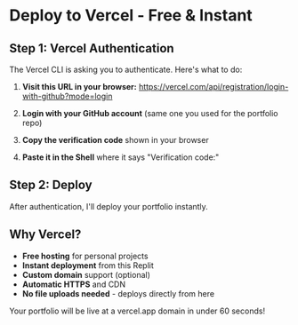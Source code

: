 # Deploy to Vercel - Free & Instant

## Step 1: Vercel Authentication
The Vercel CLI is asking you to authenticate. Here's what to do:

1. **Visit this URL in your browser:** 
   https://vercel.com/api/registration/login-with-github?mode=login

2. **Login with your GitHub account** (same one you used for the portfolio repo)

3. **Copy the verification code** shown in your browser

4. **Paste it in the Shell** where it says "Verification code:"

## Step 2: Deploy
After authentication, I'll deploy your portfolio instantly.

## Why Vercel?
- **Free hosting** for personal projects
- **Instant deployment** from this Replit
- **Custom domain** support (optional)
- **Automatic HTTPS** and CDN
- **No file uploads needed** - deploys directly from here

Your portfolio will be live at a vercel.app domain in under 60 seconds!